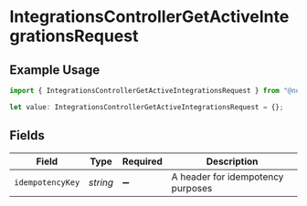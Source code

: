 # IntegrationsControllerGetActiveIntegrationsRequest

## Example Usage

```typescript
import { IntegrationsControllerGetActiveIntegrationsRequest } from "@novu/api/models/operations";

let value: IntegrationsControllerGetActiveIntegrationsRequest = {};
```

## Fields

| Field                             | Type                              | Required                          | Description                       |
| --------------------------------- | --------------------------------- | --------------------------------- | --------------------------------- |
| `idempotencyKey`                  | *string*                          | :heavy_minus_sign:                | A header for idempotency purposes |